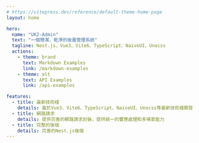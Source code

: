 ```yaml
---
# https://vitepress.dev/reference/default-theme-home-page
layout: home

hero:
  name: "UK2-Admin"
  text: "一個簡潔、乾淨的後臺管理系統"
  tagline: Nest.js、Vue3、Vite6、TypeScript、NaiveUI、Unocss
  actions:
    - theme: brand
      text: Markdown Examples
      link: /markdown-examples
    - theme: alt
      text: API Examples
      link: /api-examples

features:
  - title: 最新技術棧
    details: 基於Vue3、Vite6、TypeScript、NaiveUI、Unocss等最新技術棧開發
  - title: 網路請求
    details: 提供完善的網路請求封裝，提供統一的響應處理和多場景能力
  - title: 完整的後端
    details: 完善的Nest.js後端
---
```

